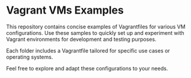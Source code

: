 # Vagrant VMs Examples

This repository contains concise examples of Vagrantfiles for various VM configurations. Use these samples to quickly set up and experiment with Vagrant environments for development and testing purposes.

Each folder includes a Vagrantfile tailored for specific use cases or operating systems.

Feel free to explore and adapt these configurations to your needs.